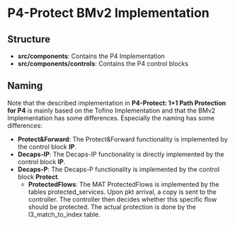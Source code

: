 # P4-Protect BMv2 Implementation 

## Structure 

- **src/components**: Contains the P4 Implementation 
- **src/components/controls**: Contains the P4 control blocks 


## Naming 

Note that the described implementation in **P4-Protect: 1+1 Path Protection for P4** is mainly based on the Tofino Implementation and that the BMv2 Implementation has some differences. 
Especially the naming has some differences:

- **Protect&Forward**: The Protect&Forward functionality is implemented by the control block **IP**.   
- **Decaps-IP**: The Decaps-IP functionality is directly implemented by the control block **IP**.
- **Decaps-P**: The Decaps-P functionality is implemented by the control block **Protect**.  
  - **ProtectedFlows**: The MAT ProtectedFlows is implemented by the tables protected\_services. Upon pkt arrival, a copy is sent to the controller. The controller then decides whether this specific flow should be protected. The actual protection is done by the l3\_match\_to\_index table.

